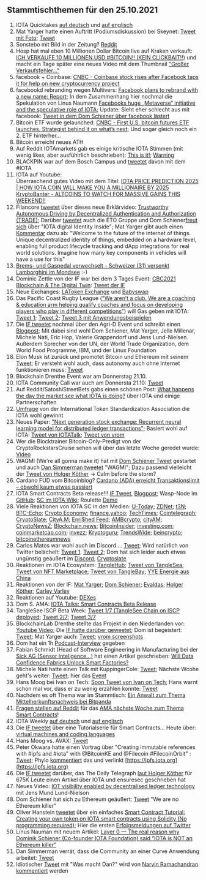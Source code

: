 ## Stammtischthemen für den 25.10.2021

1. IOTA Quicktakes [auf deutsch](https://www.youtube.com/watch?v=ijphaGR5ENo) und [auf englisch](https://www.youtube.com/watch?v=V55yvOPDhVg)
2. Mat Yarger hatte einen Auftritt (Podiumsdiskussion) bei Skeynet: [Tweet mit Foto](https://twitter.com/SkeyNetwork/status/1450161346583089156?s=20); [Tweet](https://twitter.com/Mat_Yarger/status/1450042985392054281?s=20)
3. Sonstebo mit Bild in der Zeitung? [Reddit](https://www.reddit.com/r/Iota/comments/qb8mi7/first_page_stuff_in_norway/?utm_source=ifttt)
4. Hosp hat mal eben 10 Millionen Dollar Bitcoin live auf Kraken verkauft: [ICH VERKAUFE 10 MILLIONEN USD #BITCOIN!! (KEIN CLICKBAIT!!)](https://www.youtube.com/watch?v=aVN_oIhYDVM) und macht ein Tage später eine neues Video mit dem Thumbnail ["Großer Verkaufsfehler..."](https://youtu.be/kmZVSycRxhM)
5. facebook + Coinbase: [CNBC - Coinbase stock rises after Facebook taps it for help on new cryptocurrency project](https://www.cnbc.com/2021/10/19/facebook-taps-coinbase-for-digital-wallet-novi.html)
6. facebookd rebranding wegen Multivers: [Facebook plans to rebrand with a new name: Report](https://www.businesstoday.in/technology/news/story/facebook-plans-to-rebrand-with-a-new-name-report-309862-2021-10-20?utm_source=rssfeed); In dem Zusammenhang hier nochmal die Spekulation von Linus Naumann [Facebooks huge „Metaverse“ initiative and the speculative role of IOTA](https://medium.com/@linus.naumann/facebooks-huge-metaverse-initiative-and-the-speculative-role-of-iota-ffd7fac060c8); Update: Sieht eher schlecht aus mit facebook: [Tweet in dem Dom Schiener über facebook lästert](https://twitter.com/DomSchiener/status/1450789491636150273?t=cJGpVpdwlPgNaqUkzXrAxA&s=19)
7. Bitcoin ETF wurde gelaunched: [CNBC - First U.S. bitcoin futures ETF launches. Strategist behind it on what’s next](https://www.cnbc.com/2021/10/19/first-us-bitcoin-futures-etf-launches-strategist-behind-it-on-whats-next.html); Und sogar gleich noch ein 2. ETF hinterher...
8. Bitcoin erreicht neues ATH 
9. Auf Reddit IOTAmarkets gab es einige kritische IOTA Stimmen (mit wenig likes, aber ausfühlrlich beschrieben): [This is it!](https://www.reddit.com/r/IOTAmarkets/comments/qa90d8/this_is_it/?utm_medium=android_app&utm_source=share); [Warning](https://www.reddit.com/r/IOTAmarkets/comments/qa30ys/warning/?utm_source=share&utm_medium=web2x&context=3)
10. BLACKPIN war auf dem Bosch Campus und [tweetet](https://twitter.com/BLACKPIN_GmbH/status/1450087290777350151?s=20) davon mit dem #IOTA
11. IOTA auf Youtube: <br> Überraschend gutes Video mit dem Titel: [IOTA PRICE PREDICTION 2025 | HOW IOTA COIN WILL MAKE YOU A MILLIONAIRE BY 2025](https://www.youtube.com/watch?v=VsPy3y-MUu8) <br> [KryptoBanter - ALTCOINS TO WATCH FOR MASSIVE GAINS THIS WEEKEND!!](https://youtu.be/uaRuhsAOZUk?t=1712)
12. Filancore [tweetet](https://twitter.com/FilancoreGmbH/status/1450812782392262658?s=20) über dieses neue Erklärvideo: [Trustworthy Autonomous Driving by Decentralized Authentication and Authorization (TRADE)](https://www.youtube.com/watch?v=BVd6s7dM5i8); Darüber [tweetet](https://twitter.com/EtoGruppe/status/1450827252099387397?s=20) auch die ETO Gruppe und Dom Schiener[freut sich](https://twitter.com/DomSchiener/status/1450883997211447299?s=20) über "IOTA digital Identity Inside"; Mat Yarger gibt auch einen [Kommentar](https://twitter.com/Mat_Yarger/status/1450929371770916872?s=20) dazu ab: "Welcome to the future of the internet of things. Unique decentralized identity of things, embedded on a hardware level, enabling full product lifecycle tracking and dApp integrations for real world solutions. Imagine how many key components in vehicles will have a use for this"
13. [Brems- und Gaspedal verwechselt - Schweizer (31) versenkt Lamborghini im Mondsee](https://www.blick.ch/ausland/brems-und-gaspedal-verwechselt-schweizer-31-versenkt-lamborghini-im-mondsee-id16922010.html) :-)
14. Dominic Zettle von der IF war bei dem 3 Tages Event: [CBC2021
Blockchain & The Digital Twin](https://www.constructionblockchain.org/conference): [Tweet der IF](https://twitter.com/CBC_UCL/status/1450826809029890054?t=cs1C1XgKGQE19Xejb3uvCg&s=19)
15. Neue Exchanges: [LAToken Exchange](https://twitter.com/latokens/status/1450941688113877003?s=20) und [Babyswap](https://twitter.com/babyswap_bsc/status/1450826134866759687?t=4ZjwamYzre4pACI-iTWPvw&s=19)
16. Das Pacific Coast Rugby League (["We aren’t a club.  We are a coaching & education arm helping qualify coaches and focus on developing players who play in different competitions"](https://twitter.com/PacificCoastRL/status/1451052262172676103?s=20)) will Gas geben mit IOTA: [Tweet 1](https://twitter.com/PacificCoastRL/status/1450916548818837506?t=Mm-hpNxSmOBQ1RdHIqZS-A&s=19); [Tweet 2](https://twitter.com/PacificCoastRL/status/1450946471411412995?s=20); [Tweet 3 mit Anwendungsbeispielen](https://twitter.com/PacificCoastRL/status/1451019180908560386?s=20)
17. Die [IF tweetet](https://twitter.com/iota/status/1450795882048331779?s=20) nochmal über den Agri-D Event und schreibt einen [Blogpost](https://blog.iota.org/the-iota-foundation-at-the-agri-d-convention-and-food-hack/); Mit dabei sind wohl Dom Schiener, Mat Yarger, Jelle Millenar, Michele Nati, Eric Hop, Valerie Grappendorf und Jens Lund-Nielsen. Außerdem Sprecher von der UN, der World Trade Organization, dem World Food Programme, IBM, und der Linux Foundation
18. Elon Musk ist zurück und promotet Bitcoin und Ethereum mit seinem [Tweet](https://twitter.com/elonmusk/status/1451015695106560000?s=20); Er versteht wohl auch, dass autonomy auch ohne Internet funktionieren muss: [Tweet](https://twitter.com/elonmusk/status/1449834876404908035?s=20)
19. Blockchain Drenthe Event war am Donnerstag 21.10.
20. IOTA Community Call war auch am Donnersta 21.10: [Tweet](https://twitter.com/gregmart/status/1450814709855232000?s=20)
21. Auf Reddit/SatoshiStreetBets gabs einen schönen Post: [What happens the day the market see what IOTA is doing?](https://www.reddit.com/r/SatoshiStreetBets/comments/qcbxxt/what_happens_the_day_the_market_see_what_iota_is/?utm_medium=android_app&utm_source=share) über IOTA und einige Partnerschaften
22. [Umfrage](https://twitter.com/itsa_global/status/1450747463388762116?s=20) von der International Token Standardization Association die IOTA wohl gewinnt
23. Neues Paper: ["Next generation stock exchange: Recurrent neural learning model for distributed ledger transactions"](https://www.sciencedirect.com/science/article/abs/pii/S1389128621001183); Basiert wohl auf IOTA: [Tweet von IOTATalk](https://twitter.com/Iota_Talk_/status/1450714467801649152?s=20); [Tweet von vrom](https://twitter.com/Vrom14286662/status/1450726670558801923?s=20)
24. Wer die Blocktrainer Bitcoin-Only-Predigt von der CryptoRockstarsCruise sehen will über das letzte Woche geredet wurde: [Video](https://twitter.com/RomanReher/status/1450795842407895048)
25. WAGMI (We're all gonna make it) hat mit [Dom Schiener Tweet](https://twitter.com/DomSchiener/status/1449318309611061251?s=20) gestartet und auch [Dan Simmerman tweetet](https://twitter.com/DomSchiener/status/1449318309611061251?s=20) "WAGMI"; Dazu passend vielleicht der [Tweet von Holger Köther](https://twitter.com/HolgerKoether/status/1450917865138360328?s=20) -> Calm before the storm?
26. Cardano FUD vom Bitcoinblog? [Cardano (ADA) erreicht Transaktionslimit – obwohl kaum etwas passiert](https://bitcoinblog.de/2021/10/20/cardano-ada-erreicht-transaktionslimit-obwohl-kaum-etwas-passiert/)
27. IOTA Smart Contracts Beta release!!! [IF Tweet](https://twitter.com/iota/status/1451171969760641025?s=20), [Blogpost](https://blog.iota.org/iota-smart-contracts-beta-release/); Wasp-Node im [GitHub](https://github.com/iotaledger/wasp/tree/develop/contracts/rust/fairroulette); [SC im IOTA Wiki](https://wiki.iota.org/wasp/guide/schema/schema); Roulette [Demo](https://demo.sc.iota.org/demo)
28. Viele Reaktionen von IOTA SC in den Medien: [U-Today](https://u.today/iotas-dominik-schiener-talks-smart-contract-launch-nfts-and-dogecoin-in-exclusive); [ZDNet](https://www.zdnet.com/article/iota-is-bringing-smart-contracts-with-zero-fees-ethereum-interoperability-and-compatibility-for-next-generation-distributed-applications/?utm_source=dlvr.it&utm_medium=twitter#ftag=RSSbaffb68); [t3N](https://t3n.de/news/iota-veroeffentlicht-betaversion-1419271/); [BTC-Echo](https://www.btc-echo.de/news/iota-lanciert-smart-contract-betaversion-ethereum-unter-zugzwang-128068/); [Crypto Economy](https://crypto-economy.com/iota-foundation-announces-the-beta-release-of-iota-smart-contracts/); [finance.yahoo](https://finance.yahoo.com/news/iota-launch-groundbreaking-smart-contracts-135417803.html?soc_src=social-sh&soc_trk=tw&tsrc=twtr); [TechTimes](https://www.techtimes.com/articles/266946/20211021/iota-to-bring-zero-fees-smart-contracts-beta-version-finally-released.htm); [Cointelegraph](https://cointelegraph.com/news/iota-launches-beta-smart-contracts-to-foster-interoperability); [CryptoSlate](https://cryptoslate.com/iota-smart-contracts-beta-launches-with-zero-fees-interoperability-and-evm-compatibility/); [CityA.M](https://www.cityam.com/iota-unveils-smart-contracts/?utm_source=dlvr.it&utm_medium=twitter); [Enri$hed Feed](https://t.co/59AVjcO4Bl?amp=1); [AMBcrypto](https://ambcrypto.com/iota-launches-beta-smart-contracts-argues-its-not-an-ethereum-killer/); [cityAM](https://www.cityam.com/iota-unveils-smart-contracts/?utm_source=dlvr.it&utm_medium=twitter); [CryptoNewsZ](https://www.cryptonewsz.com/iota-releases-smart-contracts-beta-on-2-0-devnet/); [Blockchain.news](https://blockchain.news/news/iota-floats-smart-contracts-beta-zero-execution-fee); [BitcoinInsider](https://www.bitcoininsider.org/article/131443/iota-smart-contracts-beta-launches-zero-fees-interoperability-and-evm-compatibility); [investing.com](https://www.investing.com/news/cryptocurrency-news/finally-a-feeless-network-iota-launches-beta-of-nextgen-smart-contracts-2651241); [coinmarketcap.com](https://coinmarketcap.com/headlines/news/iota-smart-contracts-beta-launches-with-zero-fees-interoperability-and-evm-compatibility/); [invezz](https://invezz.com/news/2021/10/22/iota-launches-beta-smart-contracts-with-zero-fees/); [Kryptoguru](https://krypto-guru.de/news/iota-veroeffentlicht-beta-version-von-smart-contracts/); [TrendsWide](https://t.co/vYQXav9pwA?amp=1); [beincrypto](https://es.beincrypto.com/iota-anuncia-lanzamiento-smart-contracts-compatibles-evm/); [bitcoinethereumnews](https://bitcoinethereumnews.com/technology/iota-floats-smart-contracts-beta-with-zero-execution-fee/) 
29. Carlos Matos war wohl auch im Discord.... [Tweet](https://twitter.com/GermanyIota/status/1451290613844951050?s=20); Wird natürlich von Twitter belächelt: [Tweet 1](https://twitter.com/rohmeo_de/status/1451428505464578057?s=20). [Tweet 2](https://twitter.com/ercwl/status/1451607074031427587?s=20); Dom hat sich leider auch etwas ungünstig geäußert im [Discord](https://discord.com/channels/397872799483428865/397872799483428867/900840477966876683); [Cryptoslate](https://cryptoslate.com/iota-smart-contracts-beta-launches-with-zero-fees-interoperability-and-evm-compatibility/)
30. Reaktionen im IOTA Ecosystem: [TangleHub](https://twitter.com/Tanglehub_eu/status/1451242013827948547?s=20); [Tweet von TangleSea](https://twitter.com/TangleSeaDeFi/status/1451173894279376901?s=20); [Tweet von NFT Marketplace](https://twitter.com/NFTIOTA/status/1451471471914766356?s=20); [Tweet von TangleBay](https://twitter.com/TANGLEBAY/status/1451493880675831833?s=20); [YYE Energie aus China](https://twitter.com/YYE_Energy/status/1451413712435220482?s=20)
31. Reaktionen von der IF: [Mat Yarger](https://twitter.com/Mat_Yarger/status/1451356120463806498?s=20); [Dom Schiener](https://twitter.com/DomSchiener/status/1451476935746506773?s=20); [Evaldas](https://twitter.com/lunfardo314/status/1451172715445030914?s=20); [Holger Köther](https://twitter.com/HolgerKoether/status/1451195816538902540?s=20); [Carley Varley](https://twitter.com/c_varley/status/1451214515828404230?s=20)
32. Reaktionen auf Youtube: [DEXes](https://www.youtube.com/watch?v=fLnWg9p8RX4)
33. Dom S. AMA: [IOTA Talks: Smart Contracts Beta Release](https://www.youtube.com/watch?v=ieX_y-Yae_k)
34. TangleSee ISCP Beta Week: [Tweet 1/7 (TangleSee Chain on ISCP deployed](https://twitter.com/TangleSeaDeFi/status/1451488511509471241?s=20); [Tweet 2/7](https://twitter.com/TangleSeaDeFi/status/1451173894279376901?s=20); [Tweet 3/7](https://twitter.com/TangleSeaDeFi/status/1452213281595158528?t=zj9gbAVrI7rNsh8C_bTYmQ&s=19)
35. BlockchainLab Drenthe stellte das Projekt in den Niederlanden vor: [Youtube Video](https://www.youtube.com/watch?v=_84gabN9cn0); Die [IF hatte darüber geweetet](https://twitter.com/iota/status/1451141405716492288?s=20); Dom ist begeistert: [Tweet](https://twitter.com/DomSchiener/status/1451168856966320137?s=20); Mat Yarger auch: [Tweet](https://twitter.com/Mat_Yarger/status/1451364352859074566?s=20); [vrom screenshots](https://twitter.com/Vrom14286662/status/1451454584593997825?s=20)
36. Dom hat ein 1h [Podcast-Interview](https://pod.co/orchestrate-all-the-things-podcast-connecting-the-dots-with-george-anadiotis/iota-is-bringing-smart-contracts-with-zero-fees-ethereum-interoperability-and-compatibility-for-next-generation-distributed-applications-featuring-iota-foundation-co-founder-and-ceo-dominik-schiener) gegeben
37. Fabian Schmidt (Head of Software Engineering in Manufacturing bei der [Sick AG (Sensor Inteligence...)](https://www.sick.com/de/en/) hat einen Artikel geschrieben: [Will Data Confidence Fabrics Unlock Smart Factories?](https://homo-digitalis.net/will-data-confidence-fabrics-unlock-smart-factories/)
38. Michele Nati hatte einen Talk mit KuppingerCole: [Tweet](https://twitter.com/michelenati/status/1451243856821899271?s=20); Nächste Wcohe geht's weiter: [Tweet](https://twitter.com/michelenati/status/1451244515939995657?s=20); hier das [Event](https://www.kuppingercole.com/events/2021/10/securing-industry-4-0#agenda_begin)
39. Hans Moog bei Ivan on Tech: [Soon Tweet von Ivan on Tech](https://twitter.com/IvanOnTech/status/1451500200367898627?s=20); Hans warnt schon mal vor, dass er zu wenig erzählen konnte: [Tweet](https://twitter.com/hus_qy/status/1451220640195829763?s=20)
40. Nachdem es oft Thema war im Stammtisch: [Ein Anwalt zum Thema Mittelherkunftsnachweis bei Bitpanda](https://www.anwalt.de/rechtstipps/mittelherkunftsnachweis-von-bitpanda-gefordert-was-tun-189162.html)
41. [Fragen stellen auf Reddit](https://www.reddit.com/r/Iota/comments/qdby2r/ama_with_dominik_schiener_and_the_smart_contracts/) für das [AMA nächste Woche zum Thema Smart Contracts](https://www.youtube.com/watch?v=fJDNWWfBvTI)!
42. IOTA Weekly [auf deutsch](https://www.youtube.com/watch?v=U2ZPSoyU7sI) und [auf englisch](https://www.youtube.com/watch?v=SOzLwim0SrA)
43. Die [IF tweetet](https://twitter.com/iota/status/1451564150191177756?s=20) über eine Tutorialserie für Smart Contracts... Heute über: [virtual machines and coding languages](https://wiki.iota.org/learn/future/smart-contracts/smart-contracts-VM-and-languages)
44. Hans Moog vs. AVAX: [Tweet](https://twitter.com/hus_qy/status/1451329957343473667?s=20)
45. Peter Okwara hatte einen Vortrag über "Creating immutable references with #ipfs and #iota" with @BitcoinKE and @Filecoin #FilecoinOrbit" : [Tweet](https://twitter.com/PeterOkwara/status/1451853831470526464?s=20); Phylo [kommentiert](https://twitter.com/Phylo79288735/status/1451868126526664711?s=20) das und verlinkt [https://ipfs.iota.org](https://ipfs.iota.org)
46. Die [IF tweetet](https://twitter.com/iota/status/1451843979847348226?s=20) darüber, das The Daily Telegraph [laut Holger Köther](https://twitter.com/HolgerKoether/status/1451859565184753671?s=20) für 675K Leute einen Artikel über IOTA und ensuresec geschrieben hat
47. Neues Video: [IOT visibility enabled by decentralised ledger technology](https://www.youtube.com/watch?v=fb4Cef_znjo) mit Jens Mund Lund-Nielson
48. Dom Schiener hat sich zu Ethereum geäußert: [Tweet](https://twitter.com/DomSchiener/status/1451609249969328132?s=20) "We are no Ethereum killer"
49. Oliver Hanstein [tweetet](https://twitter.com/IOTAservices/status/1451853948575535105?t=Dcw3x-QNQqfvI7610Wkdag&s=08) über ein einfaches [Smart Contract Tutorial: Creating your own token on IOTA smart contracts using Solidity (No programming required)](https://iotaguide.notion.site/Creating-your-own-token-on-IOTA-smart-contracts-using-Solidity-No-programming-required-d61aeff320324f2a9cb76c620aa0ace4); Hier die ersten [Erfolgsmeldungen auf Twitter](https://twitter.com/bohl_oliver/status/1452030673901002753?s=20)
50. Linus Nauman mit neuem Artikel: [Layer 0 — The real reason why Dominik Schiener (Co-founder IOTA Foundation) said “IOTA is NOT an Ethereum killer”](https://medium.com/@linus.naumann/layer-0-the-real-reason-why-dominik-schiener-co-founder-iota-foundation-said-iota-is-not-an-61109cc038f4) 
51. Dan Simmerman verrät, dass die Community an einer Curve Anwendung arbeitet: [Tweet](https://twitter.com/DanSimerman/status/1452313483001974794?t=9AyL48e9Qirm3w-PjSjNBQ&s=19) 
52. Idiotischer [Tweet](https://twitter.com/IOTAFanClub/status/1452205428675424259?t=QvCR_hMjjIXxfh7Me-wdOw&s=19) mit "Was macht Dan?" wird von [Narvin Ramachandran kommentiert](https://twitter.com/navinram999/status/1452306917959901198?t=IICa_d8YrphgEUVI3-Cbgg&s=19) werden

